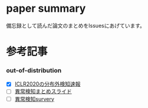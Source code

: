 # paper summary
備忘録として読んだ論文のまとめをIssuesにあげています。

# 参考記事
### out-of-distribution
- [x] [ICLR2020の分布外検知速報](https://www.slideshare.net/DeepLearningJP2016/dliclr2020)
- [ ] [異常検知まとめスライド](https://www.slideshare.net/ssuser9eb780/anomaly-detection-survey)
- [ ] [異常検知survery](https://www.slideshare.net/ssuser9eb780/anomaly-detection-survey-239043099)
